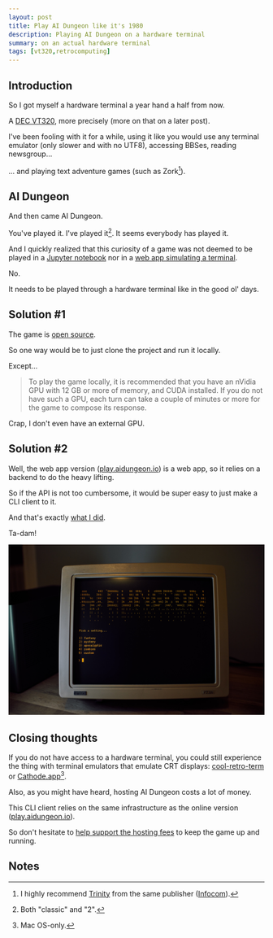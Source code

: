 ```yaml
---
layout: post
title: Play AI Dungeon like it's 1980
description: Playing AI Dungeon on a hardware terminal
summary: on an actual hardware terminal
tags: [vt320,retrocomputing]
---
```



## Introduction

So I got myself a hardware terminal a year hand a half from now.

A [DEC VT320](https://terminals-wiki.org/wiki/index.php/DEC_VT320), more precisely (more on that on a later post).

I've been fooling with it for a while, using it like you would use any terminal emulator (only slower and with no UTF8), accessing BBSes, reading newsgroup...

... and playing text adventure games (such as Zork[^1]).


## AI Dungeon

And then came AI Dungeon.

You've played it. I've played it[^2]. It seems everybody has played it.

And I quickly realized that this curiosity of a game was not deemed to be played in a [Jupyter notebook](https://colab.research.google.com/github/nickwalton/AIDungeon/blob/master/AIDungeon_2.ipynb) nor in a [web app simulating a terminal](https://play.aidungeon.io/).

No.

It needs to be played through a hardware terminal like in the good ol' days.


## Solution #1

The game is [open source](https://github.com/AIDungeon/AIDungeon).

So one way would be to just clone the project and run it locally.

Except...

>To play the game locally, it is recommended that you have an nVidia GPU with 12 GB or more of memory, and CUDA installed. If you do not have such a GPU, each turn can take a couple of minutes or more for the game to compose its response.

Crap, I don't even have an external GPU.


## Solution #2

Well, the web app version ([play.aidungeon.io](https://play.aidungeon.io/)) is a web app, so it relies on a backend to do the heavy lifting.

So if the API is not too cumbersome, it would be super easy to just make a CLI client to it.

And that's exactly [what I did](https://github.com/Eigenbahn/ai-dungeon-cli).

Ta-dam!

![emacs could be anything](/assets/img/ai-dungeon-vt320.jpg)


## Closing thoughts

If you do not have access to a hardware terminal, you could still experience the thing with terminal emulators that emulate CRT displays: [cool-retro-term](https://github.com/Swordfish90/cool-retro-term) or [Cathode.app](https://apps.apple.com/us/app/cathode/id499233976?mt=12)[^3].

Also, as you might have heard, hosting AI Dungeon costs a lot of money.

This CLI client relies on the same infrastructure as the online version ([play.aidungeon.io](https://play.aidungeon.io/)).

So don't hesitate to [help support the hosting fees](https://aidungeon.io/) to keep the game up and running.


## Notes

[^1]: I highly recommend [Trinity](https://ifdb.tads.org/viewgame?id=j18kjz80hxjtyayw) from the same publisher ([Infocom](https://en.wikipedia.org/wiki/Infocom)).
[^2]: Both "classic" and "2".
[^3]: Mac OS-only.

